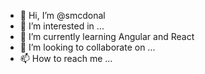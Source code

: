 - 👋 Hi, I’m @smcdonal
- 👀 I’m interested in ...
- 🌱 I’m currently learning Angular and React
- 💞️ I’m looking to collaborate on ...
- 📫 How to reach me ...

<!---
smcdonal/smcdonal is a ✨ special ✨ repository because its `README.md` (this file) appears on your GitHub profile.
You can click the Preview link to take a look at your changes.
--->
